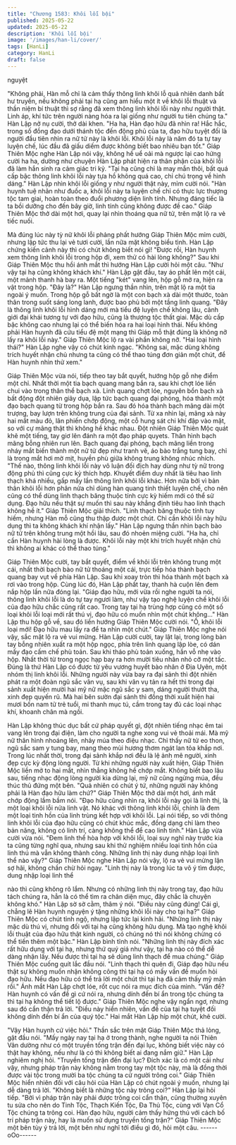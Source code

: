 ```yaml
---
title: "Chương 1583: Khôi lỗi bội"
published: 2025-05-22
updated: 2025-05-22
description: 'Khôi lỗi bội'
image: '/images/han-li/cover/'
tags: [HanLi]
category: HanLi
draft: false
---
```


nguyệt

"Không phải, Hàn mỗ chỉ là cảm thấy thông linh khôi lỗ quả nhiên
danh bất hư truyền, nếu không phải tại hạ cũng am hiểu một ít về
khôi lỗi thuật và thần niệm bí thuật thì sợ rằng đã xem thông linh
khôi lỗi này như người thật. Linh áp, khí tức trên người nàng hóa
ra lại giống như người tu tiên chúng ta."
Hàn Lập nở nụ cười, thở dài khen.
"Ha ha, Hàn đạo hữu đã nhìn ra! Hắc hắc, trong số đồng đạo dưới
thánh tộc đến động phủ của ta, đạo hữu tuyệt đối là người đầu
tiên nhìn ra nữ tử này là khôi lỗi. Khôi lỗi này là năm đó ta tự tay
luyện chế, lúc đầu đã giấu diếm được không biết bao nhiêu bạn
tốt."
Giáp Thiên Mộc nghe Hàn Lập nói vậy, không hề uể oải mà
ngược lại cao hứng cười ha ha, dường như chuyện Hàn Lập phát
hiện ra thân phận của khôi lỗi đã làm hắn sinh ra cảm giác tri kỷ.
"Tại hạ cũng chỉ là may mắn thôi, bất quá cấp bậc thông linh khôi
lỗi này tựa hồ không quá cao, chỉ chú trọng về hình dáng."
Hàn Lập nhìn khôi lỗi giống y như người thật này, mỉm cười nói.
"Hàn huynh tuệ nhãn như đuốc a, khôi lỗi này ta luyện chế chỉ có
thực lực thượng tộc tam giai, hoàn toàn theo đuổi phương diện
linh tính. Nhưng đáng tiếc là ta bồi dưỡng cho đến bây giờ, linh
tính cũng không được đề cao."
Giáp Thiên Mộc thở dài một hơi, quay lại nhìn thoáng qua nữ tử,
trên mặt lộ ra vẻ tiếc nuối.

Mà đúng lúc này tỳ nữ khôi lỗi phảng phất hướng Giáp Thiên Mộc
mỉm cười, nhưng lập tức thu lại vẻ tươi cười, lần nữa mặt không
biểu tình. Hàn Lập chứng kiến cảnh này thì có chút không biết nói
gì!
"Được rồi, Hàn huynh xem thông linh khôi lỗi trong hộp đi, xem
thử có hài lòng không?"
Sau khi Giáp Thiên Mộc thu hồi ánh mắt thì hướng Hàn Lập cười
hỏi một câu.
"Như vậy tại hạ cũng không khách khí."
Hàn Lập gật đầu, tay áo phất lên một cái, một mảnh thanh hà bay
ra. Một tiếng "két" vang lên, hộp gỗ mở ra, hiện ra vật trong hộp.
"Đây là?"
Hàn Lập ngưng thần nhìn, trên mặt lộ ra một tia ngoài ý muốn.
Trong hộp gỗ bất ngờ là một con bạch xà dài một thước, toàn
thân trong suốt sáng long lanh, được bao phủ bởi một tầng linh
quang.
"Đây là thông linh khôi lỗi hình dáng mới mà tiểu đệ luyện chế
không lâu, cảnh giới đại khái tương tự với đạo hữu, cũng là
thượng tộc thất giai. Mặc dù cấp bậc không cao nhưng lại có thể
biến hóa ra hai loại hình thái. Nếu không phải Hàn huynh đã cứu
tiểu đệ một mạng thì Giáp mỗ thật đúng là không nỡ lấy ra khôi lỗi
này."
Giáp Thiên Mộc lộ ra vài phần không nỡ.
"Hai loại hình thái?"
Hàn Lập nghe vậy có chút kinh ngạc.
"Không sai, mặc dùng không trích huyết nhận chủ nhưng ta cũng
có thể thao túng đơn giản một chút, để Hàn huynh nhìn thử xem."

Giáp Thiên Mộc vừa nói, tiếp theo tay bắt quyết, hướng hộp gỗ
nhẹ điểm một chỉ. Nhất thời một tia bạch quang mang bắn ra, sau
khi chợt lóe liền chui vào trong thân thể bạch xà.
Linh quang chợt lóe, nguyên bổn bạch xà bất động đột nhiên giãy
dụa, lập tức bạch quang đại phóng, hóa thành một đạo bạch
quang từ trong hộp bắn ra. Sau đó hóa thành bạch mãng dài một
trượng, bay lượn trên không trung của đại sảnh.
Từ xa nhìn lại, mãng xà này hai mắt màu đỏ, lân phiến chớp
động, một cỗ hung sát chi khí đập vào mặt, so với cự mãng thật
thì không hề khác nhau. Đột nhiên Giáp Thiên Mộc quát khẽ một
tiếng, tay giơ lên đánh ra một đạo pháp quyets.
Thân hình bạch mãng bỗng nhiên run lên.
Bạch quang đại phóng, bạch mãng liền trong nháy mắt biến thành
một nữ tử đẹp như tranh vẽ, áo bào trắng tung bay, chỉ là trong
mắt hơi mờ mịt, huyền phù giữa không trung không nhúc nhích.
"Thế nào, thông linh khôi lỗi này vô luận đối địch hay dùng như tỳ
nữ trong động phủ thì cũng cực kỳ thích hợp. Khuyết điểm duy
nhất là tiêu hao linh thạch khá nhiều, gấp mấy lần thông linh khôi
lỗi khác. Hơn nữa bởi vì bản thân khôi lỗi hơn phân nửa chỉ dùng
hàn quang tinh thiết luyện chế, cho nên cũng có thể dùng linh
thạch băng thuộc tính cực kỳ hiếm mới có thể sử dụng. Đạo hữu
nếu thật sự muốn thì sau này khẳng định tiêu hao linh thạch
không hề ít."
Giáp Thiên Mộc giải thích.
"Linh thạch băng thuộc tính tuy hiếm, nhưng Hàn mỗ cũng thu
thập được một chút. Chỉ cần khôi lỗi này hữu dụng thì ta không
khách khí nhận lấy."
Hàn Lập ngưng thần nhìn bạch bào nữ tử trên không trung một
hồi lâu, sau đó nhoẻn miệng cười.
"Ha ha, chỉ cần Hàn huynh hài lòng là được. Khôi lỗi này một khi
trích huyết nhận chủ thì không ai khác có thể thao túng."

Giáp Thiên Mộc cười, tay bắt quyết, điểm về khôi lỗi trên không
trung một cái, nhất thời bạch bào nữ tử thoáng một cái, trực tiếp
hóa thành bạch quang bay vụt về phía Hàn Lập. Sau khi xoay tròn
thì hóa thành một bạch xà rơi vào trong hộp. Cùng lúc đó, Hàn
Lập phất tay, thanh hà cuộn lên đem nắp hộp lần nữa đóng lại.
"Giáp đạo hữu, mới vừa rồi nghe người ta nói, thông linh khôi lỗi
là do tự tay ngươi làm, như vậy tạo nghệ luyện chế khôi lỗi của
đạo hữu chắc cũng rất cao. Trong tay tại hạ trùng hợp cũng có
một số loại khôi lỗi loại mới rất thú vị, đạo hữu có muốn nhìn một
chút không..."
Hàn Lập thu hộp gỗ về, sau đó liền hướng Giáp Thiên Mộc cười
nói.
"Ồ, khôi lỗi loại mới! Đạo hữu mau lấy ra để ta nhìn một chút."
Giáp Thiên Mộc nghe nói vậy, sắc mặt lộ ra vẻ vui mừng. Hàn Lập
cười cười, tay lật lại, trong lòng bàn tay bỗng nhiên xuất ra một
hộp ngọc, phía trên linh quang lập lòe, có dán mấy đạo cấm chế
phù toản.
Sau khi tháo phù toản xuống, hắn vỗ nhẹ vào hộp.
Nhất thời từ trong ngọc hạp bay ra hơn mười tiêu nhân nhỏ cỡ
một tấc.
Đúng là thứ Hàn Lập có được từ yêu vương huyết bào nhân ở
Địa Uyên, một nhóm thị linh khôi lỗi.
Những người này vừa bay ra đại sảnh thì đột nhiên phát ra một
đoàn ngũ sắc vân vụ, sau khi vân vụ tản ra hết thì trong đại sảnh
xuất hiện mười hai mỹ nữ mặc ngũ sắc y sam, dáng người thướt
tha, xinh đẹp quyến rũ.
Mà hai bên sườn đại sảnh thì đồng thời xuất hiện hai mươi bốn
nam tử trẻ tuổi, mi thanh mục tú, cầm trong tay đủ các loại nhạc
khí, khoanh chân mà ngồi.

Hàn Lập không thúc dục bất cứ pháp quyết gì, đột nhiên tiếng
nhạc êm tai vang lên trong đại điện, làm cho người ta nghe xong
vui vẻ thoải mái. Mà mỹ nữ thân hình nhoáng lên, nhảy múa theo
điệu nhạc.
Chỉ thấy nữ tử eo thon, ngũ sắc sam y tung bay, mang theo mùi
hương thơm ngát lan tỏa khắp nơi.
Trong lúc nhất thời, trong đại sảnh khắp nơi đều là lệ ảnh mê
người, xinh đẹp cực kỳ động lòng người.
Từ khi những người này xuất hiện, Giáp Thiên Mộc liền mở to hai
mắt, nhìn thẳng không hề chớp mắt.
Không biết bao lâu sau, tiếng nhạc động lòng người kia dừng lại,
mỹ nữ cũng ngừng múa, đều thúc thủ đứng một bên.
"Quả nhiên có chút ý tứ, những người này không phải là Hàn đạo
hữu làm chứ?"
Giáp Thiên Mộc thở dài một hơi, ánh mắt chớp động lầm bầm nói.
"Đạo hữu cũng nhìn ra, khôi lỗi này gọi là linh thị, là một loại khôi
lỗi nửa linh vật. Nó khác với thông linh khôi lỗi, chính là đem một
loại tinh hồn của linh trùng kết hợp với khôi lỗi. Lại nói tiếp, so với
thông linh khôi lỗi của đạo hữu cũng có chút khúc mắc, đồng dạng
chỉ làm theo bản năng, không có linh trí, càng không thể để cao
linh tính."
Hàn Lập vừa cười vừa nói.
"Đem linh thể hòa hợp với khôi lỗi, loại suy nghĩ này trước kia ta
cũng từng nghĩ qua, nhưng sau khi thử nghiệm nhiều loại tinh hồn
của linh thú mà vẫn không thành công. Những linh thị này dung
nhập loại linh thể nào vậy?"
Giáp Thiên Mộc nghe Hàn Lập nói vậy, lộ ra vẻ vui mừng lận sợ
hãi, không chần chừ hỏi ngay.
"Linh thị này là trong lúc ta vô ý tìm được, dung nhập loại linh thể

nào thì cũng không rõ lắm. Nhưng có những linh thị này trong tay,
đạo hữu tách chúng ra, hẳn là có thể tìm ra chân diện mục, đây
chắc là chuyện không khó."
Hàn Lập sờ sờ cằm, thâm ý nói.
"Điều này cũng đúng! Cái gì, chẳng lẽ Hàn huynh nguyện ý tặng
những khôi lỗi này cho tại hạ?"
Giáp Thiên Mộc có chút tỉnh ngộ, nhưng lập tức lại kinh hãi.
"Những linh thị này mặc dù thú vị, nhưng đối với tại hạ cũng
không hữu dụng. Mà tạo nghệ khôi lỗi thuật của đạo hữu thật kinh
người, có chúng nó thì nói không chừng có thể tiến thêm một
bậc."
Hàn Lập bình tĩnh nói.
"Những linh thị này đích xác rất hữu dụng với tại hạ, nhưng thứ
quý giá như vậy, tại hạ nào có thể dễ dàng nhận lấy. Nếu được thì
tại hạ sẽ dùng linh thạch để mua chúng."
Giáp Thiên Mộc cuống quít lắc đầu nói.
"Linh thạch thì quên đi, Giáp đạo hữu nếu thật sự không muốn
nhận không công thì tại hạ có mấy vấn đề muốn hỏi đạo hữu. Nếu
đạo hữu có thể trả lời một chút thì tại hạ đã cảm thấy mỹ mãn rồi."
Ánh mắt Hàn Lập chợt lóe, rốt cục nói ra mục đích của mình.
"Vấn đề? Hàn huynh có vấn đề gì cứ nói ra, nhưng dính đến bí ẩn
trong tộc chúng ta thì tại hạ không thể tiết lộ được."
Giáp Thiên Mộc nghe vậy ngẩn ngơ, nhưng sau đó cẩn thận trả
lời.
"Điều này hiển nhiên, vấn đề của tại hạ tuyệt đối không dính đến
bí ẩn của quý tộc."
Hai mắt Hàn Lập híp một chút, khẽ cười.

"Vậy Hàn huynh cứ việc hỏi."
Thần sắc trên mặt Giáp Thiên Mộc thả lỏng, gật đầu nói.
"Mấy ngày nay tại hạ ở trong thành, nghe người ta nói Thiên Vân
dường như có một truyền tống trận đến đại lục, không biết việc
này có thật hay không, nếu như là có thì không biết ai đang nắm
giữ."
Hàn Lập nghiêm nghị hỏi.
"Truyền tống trận đến đại lục? Đích xác là có một cái như vậy,
nhưng pháp trận này không nằm trong tay một tộc này, mà là
đồng thời được vài tộc trong mười ba tộc chúng ta cử người trông
coi."
Giáp Thiên Mộc hiển nhiên đối với câu hỏi của Hàn Lập có chút
ngoài ý muốn, nhưng lại dễ dàng trả lời.
"Không biết là những tộc này trông coi?"
Hàn Lập lại hỏi tiếp.
"Bởi vì pháp trận này phải được trông coi cẩn thận, cũng thường
xuyên tu sửa cho nên do Tinh Tộc, Thạch Kiến Tộc, Đa Thủ Tộc,
cùng với Vạn Cổ Tộc chúng ta trông coi. Hàn đạo hữu, người cảm
thấy hứng thú với cách bố trí pháp trận này, hay là muốn sử dụng
truyền tống trận?"
Giáp Thiên Mộc một bên tùy ý trả lời, một bên như nghĩ tới điều gì
đó, hỏi một câu.
------oOo------

